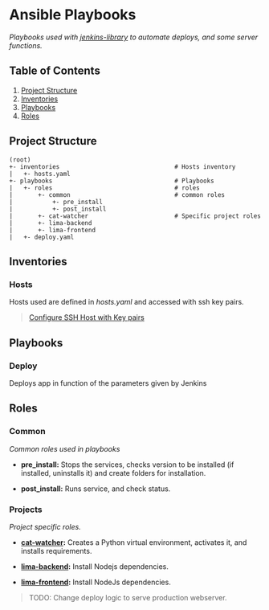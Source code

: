 # Ansible Playbooks
_Playbooks used with [jenkins-library](https://github.com/R-dVL/jenkins-library.git) to automate deploys, and some server functions._


## Table of Contents
1. [Project Structure](#Project%20Structure)
2. [Inventories](#Inventories)
3. [Playbooks](#Playbooks)
4. [Roles](#Roles)


## Project Structure
~~~text
(root)
+- inventories                                # Hosts inventory
|   +- hosts.yaml
+- playbooks                                  # Playbooks
|   +- roles                                  # roles
|       +- common                             # common roles
|           +- pre_install
|           +- post_install
|       +- cat-watcher                        # Specific project roles
|       +- lima-backend
|       +- lima-frontend
|   +- deploy.yaml
~~~

## Inventories
### Hosts
Hosts used are defined in _hosts.yaml_ and accessed with ssh key pairs.
> [Configure SSH Host with Key pairs](https://gist.github.com/R-dVL/659e292d74e692f2fb15c9f4d41eae84)


## Playbooks
### Deploy
Deploys app in function of the parameters given by Jenkins


## Roles
### Common
_Common roles used in playbooks_

- **pre_install:** Stops the services, checks version to be installed (if installed, uninstalls it) and create folders for installation.

- **post_install:** Runs service, and check status.


### Projects
_Project specific roles._

- **[cat-watcher](https://github.com/R-dVL/cat-watcher.git):** Creates a Python virtual environment, activates it, and installs requirements.

- **[lima-backend](https://github.com/R-dVL/lima-backend.git):** Install Nodejs dependencies.

- **[lima-frontend](https://github.com/R-dVL/lima-frontend.git):** Install NodeJs dependencies.
> TODO: Change deploy logic to serve production webserver.
